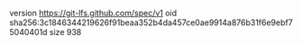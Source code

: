 version https://git-lfs.github.com/spec/v1
oid sha256:3c1846344219626f91beaa352b4da457ce0ae9914a876b31f6e9ebf75040401d
size 938
